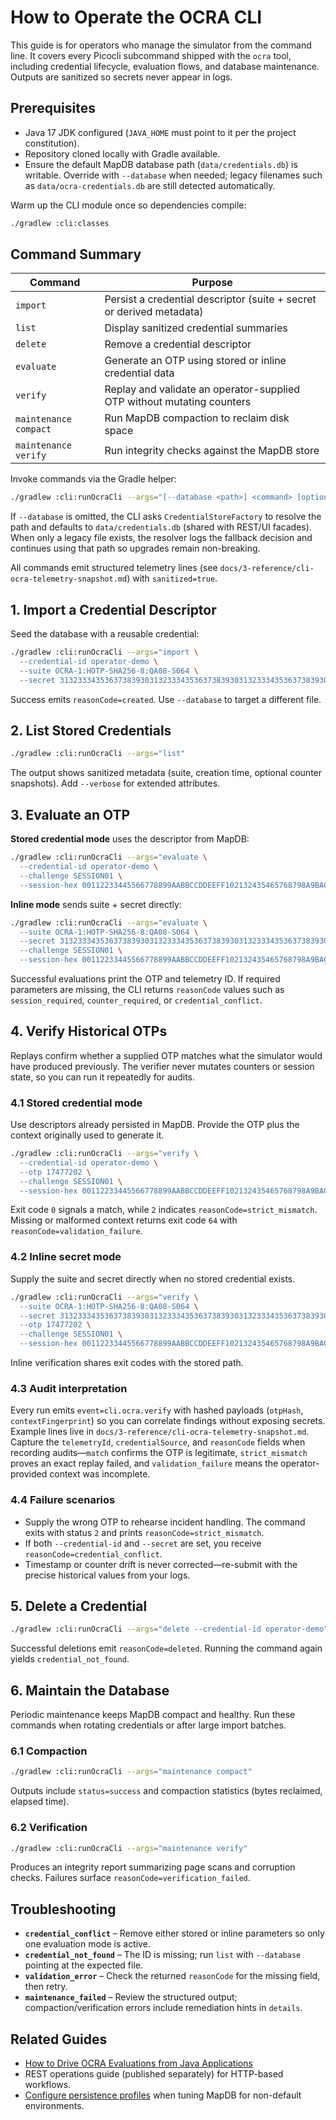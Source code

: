 # How to Operate the OCRA CLI

This guide is for operators who manage the simulator from the command line. It covers every Picocli subcommand shipped with the `ocra` tool, including credential lifecycle, evaluation flows, and database maintenance. Outputs are sanitized so secrets never appear in logs.

## Prerequisites
- Java 17 JDK configured (`JAVA_HOME` must point to it per the project constitution).
- Repository cloned locally with Gradle available.
- Ensure the default MapDB database path (`data/credentials.db`) is writable. Override with `--database` when needed; legacy filenames such as `data/ocra-credentials.db` are still detected automatically.

Warm up the CLI module once so dependencies compile:
```bash
./gradlew :cli:classes
```

## Command Summary
| Command | Purpose |
|---------|---------|
| `import` | Persist a credential descriptor (suite + secret or derived metadata) |
| `list` | Display sanitized credential summaries |
| `delete` | Remove a credential descriptor |
| `evaluate` | Generate an OTP using stored or inline credential data |
| `verify` | Replay and validate an operator-supplied OTP without mutating counters |
| `maintenance compact` | Run MapDB compaction to reclaim disk space |
| `maintenance verify` | Run integrity checks against the MapDB store |

Invoke commands via the Gradle helper:
```bash
./gradlew :cli:runOcraCli --args="[--database <path>] <command> [options]"
```
If `--database` is omitted, the CLI asks `CredentialStoreFactory` to resolve the path and defaults to `data/credentials.db` (shared with REST/UI facades). When only a legacy file exists, the resolver logs the fallback decision and continues using that path so upgrades remain non-breaking.

All commands emit structured telemetry lines (see `docs/3-reference/cli-ocra-telemetry-snapshot.md`) with `sanitized=true`.

## 1. Import a Credential Descriptor
Seed the database with a reusable credential:
```bash
./gradlew :cli:runOcraCli --args="import \
  --credential-id operator-demo \
  --suite OCRA-1:HOTP-SHA256-8:QA08-S064 \
  --secret 3132333435363738393031323334353637383930313233343536373839303132"
```
Success emits `reasonCode=created`. Use `--database` to target a different file.

## 2. List Stored Credentials
```bash
./gradlew :cli:runOcraCli --args="list"
```
The output shows sanitized metadata (suite, creation time, optional counter snapshots). Add `--verbose` for extended attributes.

## 3. Evaluate an OTP
**Stored credential mode** uses the descriptor from MapDB:
```bash
./gradlew :cli:runOcraCli --args="evaluate \
  --credential-id operator-demo \
  --challenge SESSION01 \
  --session-hex 00112233445566778899AABBCCDDEEFF102132435465768798A9BACBDCEDF0EF112233445566778899AABBCCDDEEFF0089ABCDEF0123456789ABCDEF01234567"
```

**Inline mode** sends suite + secret directly:
```bash
./gradlew :cli:runOcraCli --args="evaluate \
  --suite OCRA-1:HOTP-SHA256-8:QA08-S064 \
  --secret 3132333435363738393031323334353637383930313233343536373839303132 \
  --challenge SESSION01 \
  --session-hex 00112233445566778899AABBCCDDEEFF102132435465768798A9BACBDCEDF0EF112233445566778899AABBCCDDEEFF0089ABCDEF0123456789ABCDEF01234567"
```
Successful evaluations print the OTP and telemetry ID. If required parameters are missing, the CLI returns `reasonCode` values such as `session_required`, `counter_required`, or `credential_conflict`.

## 4. Verify Historical OTPs
Replays confirm whether a supplied OTP matches what the simulator would have produced previously. The verifier never mutates counters or session state, so you can run it repeatedly for audits.

### 4.1 Stored credential mode
Use descriptors already persisted in MapDB. Provide the OTP plus the context originally used to generate it.
```bash
./gradlew :cli:runOcraCli --args="verify \
  --credential-id operator-demo \
  --otp 17477202 \
  --challenge SESSION01 \
  --session-hex 00112233445566778899AABBCCDDEEFF102132435465768798A9BACBDCEDF0EF112233445566778899AABBCCDDEEFF0089ABCDEF0123456789ABCDEF01234567"
```
Exit code `0` signals a match, while `2` indicates `reasonCode=strict_mismatch`. Missing or malformed context returns exit code `64` with `reasonCode=validation_failure`.

### 4.2 Inline secret mode
Supply the suite and secret directly when no stored credential exists.
```bash
./gradlew :cli:runOcraCli --args="verify \
  --suite OCRA-1:HOTP-SHA256-8:QA08-S064 \
  --secret 3132333435363738393031323334353637383930313233343536373839303132 \
  --otp 17477202 \
  --challenge SESSION01 \
  --session-hex 00112233445566778899AABBCCDDEEFF102132435465768798A9BACBDCEDF0EF112233445566778899AABBCCDDEEFF0089ABCDEF0123456789ABCDEF01234567"
```
Inline verification shares exit codes with the stored path.

### 4.3 Audit interpretation
Every run emits `event=cli.ocra.verify` with hashed payloads (`otpHash`, `contextFingerprint`) so you can correlate findings without exposing secrets. Example lines live in `docs/3-reference/cli-ocra-telemetry-snapshot.md`. Capture the `telemetryId`, `credentialSource`, and `reasonCode` fields when recording audits—`match` confirms the OTP is legitimate, `strict_mismatch` proves an exact replay failed, and `validation_failure` means the operator-provided context was incomplete.

### 4.4 Failure scenarios
- Supply the wrong OTP to rehearse incident handling. The command exits with status `2` and prints `reasonCode=strict_mismatch`.
- If both `--credential-id` and `--secret` are set, you receive `reasonCode=credential_conflict`.
- Timestamp or counter drift is never corrected—re-submit with the precise historical values from your logs.


## 5. Delete a Credential
```bash
./gradlew :cli:runOcraCli --args="delete --credential-id operator-demo"
```
Successful deletions emit `reasonCode=deleted`. Running the command again yields `credential_not_found`.

## 6. Maintain the Database
Periodic maintenance keeps MapDB compact and healthy. Run these commands when rotating credentials or after large import batches.

### 6.1 Compaction
```bash
./gradlew :cli:runOcraCli --args="maintenance compact"
```
Outputs include `status=success` and compaction statistics (bytes reclaimed, elapsed time).

### 6.2 Verification
```bash
./gradlew :cli:runOcraCli --args="maintenance verify"
```
Produces an integrity report summarizing page scans and corruption checks. Failures surface `reasonCode=verification_failed`.

## Troubleshooting
- **`credential_conflict`** – Remove either stored or inline parameters so only one evaluation mode is active.
- **`credential_not_found`** – The ID is missing; run `list` with `--database` pointing at the expected file.
- **`validation_error`** – Check the returned `reasonCode` for the missing field, then retry.
- **`maintenance_failed`** – Review the structured output; compaction/verification errors include remediation hints in `details`.

## Related Guides
- [How to Drive OCRA Evaluations from Java Applications](use-ocra-from-java.md)
- REST operations guide (published separately) for HTTP-based workflows.
- [Configure persistence profiles](configure-persistence-profiles.md) when tuning MapDB for non-default environments.
